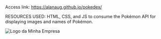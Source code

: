 Access link: https://alanaug.github.io/pokedex/

RESOURCES USED: HTML, CSS, and JS to consume the Pokémon API for displaying images and names of Pokémon.

<img src="https://blogger.googleusercontent.com/img/a/AVvXsEhtrZNS3hUutsXQ1TquGUjKpHXS5P4Tj8wRhV4vK6WFJgMzh8F7pexbs0Xep9h07B6joeRBJg4KI16HU460bDkZ4F0t9SZozBKUIIdkDV2aHhLLrSVJNdfQ7pSfJ1HTeJeb4hkqd0y6HkkCtb6JY8Na53FakIw5qj8TJiwflyR-VLnp-g3c8VnNVLNe4KjH=w1140-h777" alt="Logo da Minha Empresa">
